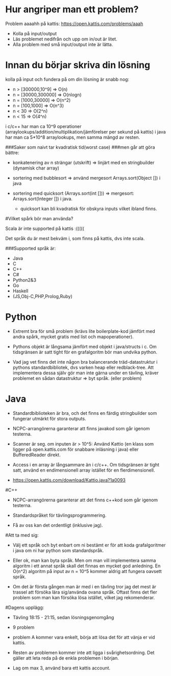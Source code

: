 # Hur angriper man ett problem?
Problem aaaahh på kattis:
https://open.kattis.com/problems/aaah

* Kolla på input/output
* Läs problemet nedifrån och upp om in/out är litet.
* Alla problem med små input/output inte är lätta.










# Innan du börjar skriva din lösning
kolla på input och fundera på om din lösning är snabb nog:

* n > [300000,10^9] => O(n)
* n = [30000,300000] => O(nlogn)
* n = [1000,30000] => O(n^2)
* n = [100,1000] => O(n^3)
* n < 30 => O(2^n)
* n < 15 => O(4^n)







i c/c++ har man ca 10^9 operationer (arraylookups/addition/multiplikation/jämförelser per sekund på kattis)
i java har man ca 5*10^8 arraylookups, men samma mängd av resten.







###Saker som naivt tar kvadratisk tid(worst case) 
###men går att göra bättre:

* konkatenering av n strängar (utskrift) => linjärt med en stringbuilder (dynamisk char array)

* sortering med bubblesort => använd mergesort Arrays.sort(Object []) i java

* sortering med quicksort (Arrays.sort(int [])) => mergesort: Arrays.sort(Integer []) i java.
	 * quicksort kan bli kvadratisk för obskyra inputs vilket ibland finns.







#Vilket spårk bör man använda?















Scala är inte supported på kattis :(((((

Det språk du är mest bekväm i, som finns på kattis, dvs inte scala.













###Supported språk är:

- Java
- C
- C++
- C#
- Python2&3
- Go
- Haskell
- (JS,Obj-C,PHP,Prolog,Ruby)




# Python

















+ Extremt bra för små problem (krävs lite boilerplate-kod jämfört med andra spårk, mycket gratis med list och mapoperationer).

- Pythons objekt är långsama jämfört med objekt i java/structs i c. Om tidsgränsen är satt tight för en grafalgoritm bör man undvika python.

- Vad jag vet finns det inte någon bra balancerande träd-datastruktur i pythons standardbibliotek, dvs varken heap eller redblack-tree. Att implementera dessa själv gör man inte gärna under en tävling, kräver problemet en sådan datastruktur => byt språk. (eller problem)






# Java

















+ Standardbiblioteken är bra, och det finns en färdig stringbuilder som fungerar utmärkt för stora outputs.

+ NCPC-arrangörerna garanterar att finns javakod som går igenom testerna.

- Scanner är seg. om inputen är > 10^5: Använd Kattio (en klass som ligger på open.kattis.com för snabbare inläsning i java) eller BufferedReader direkt.

- Access i en array är långsammare än i c/c++. Om tidsgränsen är tight satt, använd en endimensionell array istället för en flerdimensionell.

+ https://open.kattis.com/download/Kattio.java?1a0093







#C++

















+ NCPC-arrangörerna garanterar att det finns c++kod som går igenom testerna.

+ Standardspråket för tävlingsprogrammering. 

- Få av oss kan det ordentligt (inklusive jag).














#Att ta med sig:
















* Välj ett språk och byt enbart om ni bestämt er för att koda grafalgoritmer i java om ni har python som standardspråk. 

* Eller ok, man kan byta språk. Men om man vill implementera samma algoritm i ett annat språk skall det finnas en mycket god anledning. En O(n^2) algoritm på input av n = 10^5 kommer aldrig att fungera oavsett språk.

* Om det är första gången man är med i en tävling tror jag det mest är trassel att försöka lära sig/använda ovana språk. Oftast finns det fler problem som man kan försöka lösa istället, vilket jag rekomenderar.






#Dagens upplägg:















* Tävling 18:15 - 21:15, sedan lösningsgenomgång

* 9 problem

* problem A kommer vara enkelt, börja att lösa det för att vänja er vid kattis.

* Resten av problemen kommer inte att ligga i svårighetsordning. Det gäller att leta reda på de enkla problemen i början.

* Lag om max 3, använd bara ett kattis account.


